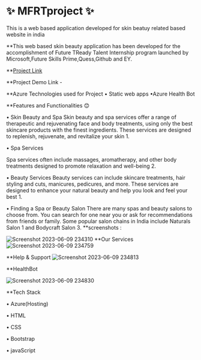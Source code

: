 #  ✨  MFRTproject  ✨
This is a web based application developed for skin beatuy related based website in india

**This web based skin beauty application has been developed for the accomplishment of Future TReady Talent Internship program launched by Microsoft,Future Skills Prime,Quess,Github and EY.

**[Project Link](https://victorious-sea-00a1f8800.3.azurestaticapps.net)

**Project Demo Link -


**Azure Technologies used for Project
      • Static web apps
      •Azure Health Bot
      
**Features and Functionalities 😊

  • Skin Beauty and Spa
Skin beauty and spa services offer a range of therapeutic and rejuvenating face and body treatments, using only the best skincare products with the finest ingredients. These services are designed to replenish, rejuvenate, and revitalize your skin 1.

  • Spa Services
  
Spa services often include massages, aromatherapy, and other body treatments designed to promote relaxation and well-being 2.

  • Beauty Services
Beauty services can include skincare treatments, hair styling and cuts, manicures, pedicures, and more. These services are designed to enhance your natural beauty and help you look and feel your best 1.

  • Finding a Spa or Beauty Salon
There are many spas and beauty salons to choose from. You can search for one near you or ask for recommendations from friends or family. Some popular salon chains in India include Naturals Salon 1 and Bodycraft Salon 3.
**screenshots : 


  ![Screenshot 2023-06-09 234310](https://github.com/SANDEEPNALLAVELLI/MFRTproject/assets/131253322/92054a15-a321-46f6-bbfb-ecea2fe97028)
**Our Services
![Screenshot 2023-06-09 234759](https://github.com/SANDEEPNALLAVELLI/MFRTproject/assets/131253322/4e6599f2-3047-4d85-af54-f0978ab80cda)

**Help & Support
![Screenshot 2023-06-09 234813](https://github.com/SANDEEPNALLAVELLI/MFRTproject/assets/131253322/f65c0cce-ab73-4655-9ad9-2d7b67bd595c)

**HealthBot


![Screenshot 2023-06-09 234830](https://github.com/SANDEEPNALLAVELLI/MFRTproject/assets/131253322/c3307e1b-95d9-4620-8209-90a2f78ba834)

**Tech Stack

  •  Azure(Hosting)
  
  •  HTML
  
  •  CSS
  
  •  Bootstrap
  
  •  javaScript
 

